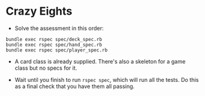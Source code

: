 # Crazy Eights

* Solve the assessment in this order:

```
bundle exec rspec spec/deck_spec.rb
bundle exec rspec spec/hand_spec.rb
bundle exec rspec spec/player_spec.rb
```

* A card class is already supplied. There's also a skeleton for a game class
  but no specs for it.

* Wait until you finish to run `rspec spec`, which will run all the
  tests. Do this as a final check that you have them all passing.
